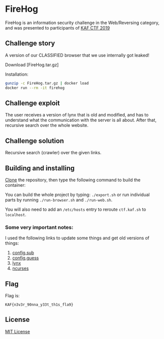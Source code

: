 # FireHog

FireHog is an information security challenge in the Web/Reversing category, and was presented to participants of [KAF CTF 2019](https://ctf.kipodafterfree.com)

## Challenge story

A version of our CLASSIFIED browser that we use internally got leaked!

Download [FireHog.tar.gz]

Installation:
```bash
gunzip -c FireHog.tar.gz | docker load
docker run --rm -it firehog
```

## Challenge exploit

The user receives a version of lynx that is old and modified, and has to understand what the communication with the server is all about.
After that, recursive search over the whole website.

## Challenge solution

Recursive search (crawler) over the given links.

## Building and installing

[Clone](https://github.com/NadavTasher/2019-FireHog/archive/master.zip) the repository, then type the following command to build the container:

You can build the whole project by typing: `./export.sh` or run individual parts by running `./run-browser.sh` and `./run-web.sh`.

You will also need to add an `/etc/hosts` entry to reroute `ctf.kaf.sh` to `localhost`.

### Some very important notes:

I used the following links to update some things and get old versions of things:
1. [config.sub](http://git.savannah.gnu.org/gitweb/?p=config.git;a=blob_plain;f=config.sub;hb=HEAD)
2. [config.guess](http://git.savannah.gnu.org/gitweb/?p=config.git;a=blob_plain;f=config.guess;hb=HEAD)
3. [lynx](ftp://ftp.invisible-island.net/lynx/tarballs/lynx2.8.1rel.2.tar.gz)
4. [ncurses](https://ftp.gnu.org/pub/gnu/ncurses/ncurses-4.2.tar.gz)

## Flag

Flag is:
```flagscript
KAF{n3v3r_90nna_y33t_th1s_fla9}
```

## License
[MIT License](https://choosealicense.com/licenses/mit/)